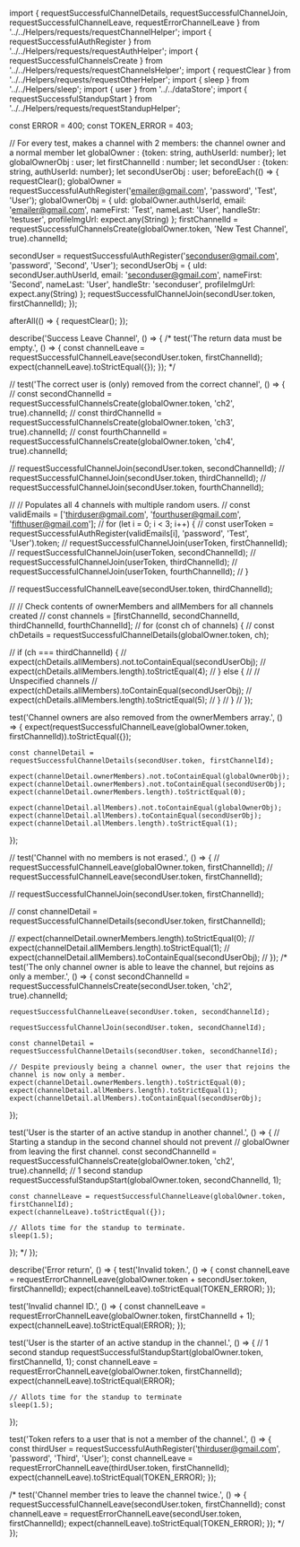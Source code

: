 import {
  requestSuccessfulChannelDetails,
  requestSuccessfulChannelJoin, requestSuccessfulChannelLeave,
  requestErrorChannelLeave
} from '../../Helpers/requests/requestChannelHelper';
import { requestSuccessfulAuthRegister } from '../../Helpers/requests/requestAuthHelper';
import { requestSuccessfulChannelsCreate } from '../../Helpers/requests/requestChannelsHelper';
import { requestClear } from '../../Helpers/requests/requestOtherHelper';
import { sleep } from '../../Helpers/sleep';
import { user } from '../../dataStore';
import { requestSuccessfulStandupStart } from '../../Helpers/requests/requestStandupHelper';

const ERROR = 400;
const TOKEN_ERROR = 403;

// For every test, makes a channel with 2 members: the channel owner and a normal member
let globalOwner : {token: string, authUserId: number};
let globalOwnerObj : user;
let firstChannelId : number;
let secondUser : {token: string, authUserId: number};
let secondUserObj : user;
beforeEach(() => {
  requestClear();
  globalOwner = requestSuccessfulAuthRegister('emailer@gmail.com', 'password', 'Test', 'User');
  globalOwnerObj = {
    uId: globalOwner.authUserId,
    email: 'emailer@gmail.com',
    nameFirst: 'Test',
    nameLast: 'User',
    handleStr: 'testuser',
    profileImgUrl: expect.any(String)
  };
  firstChannelId = requestSuccessfulChannelsCreate(globalOwner.token, 'New Test Channel', true).channelId;

  secondUser = requestSuccessfulAuthRegister('seconduser@gmail.com', 'password', 'Second', 'User');
  secondUserObj = {
    uId: secondUser.authUserId,
    email: 'seconduser@gmail.com',
    nameFirst: 'Second',
    nameLast: 'User',
    handleStr: 'seconduser',
    profileImgUrl: expect.any(String)
  };
  requestSuccessfulChannelJoin(secondUser.token, firstChannelId);
});

afterAll(() => {
  requestClear();
});

describe('Success Leave Channel', () => {
  /*
  test('The return data must be empty.', () => {
    const channelLeave = requestSuccessfulChannelLeave(secondUser.token, firstChannelId);
    expect(channelLeave).toStrictEqual({});
  });
  */

  // test('The correct user is (only) removed from the correct channel', () => {
  //   const secondChannelId = requestSuccessfulChannelsCreate(globalOwner.token, 'ch2', true).channelId;
  //   const thirdChannelId = requestSuccessfulChannelsCreate(globalOwner.token, 'ch3', true).channelId;
  //   const fourthChannelId = requestSuccessfulChannelsCreate(globalOwner.token, 'ch4', true).channelId;

  //   requestSuccessfulChannelJoin(secondUser.token, secondChannelId);
  //   requestSuccessfulChannelJoin(secondUser.token, thirdChannelId);
  //   requestSuccessfulChannelJoin(secondUser.token, fourthChannelId);

  //   // Populates all 4 channels with multiple random users.
  //   const validEmails = ['thirduser@gmail.com', 'fourthuser@gmail.com', 'fifthuser@gmail.com'];
  //   for (let i = 0; i < 3; i++) {
  //     const userToken = requestSuccessfulAuthRegister(validEmails[i], 'password', 'Test', 'User').token;
  //     requestSuccessfulChannelJoin(userToken, firstChannelId);
  //     requestSuccessfulChannelJoin(userToken, secondChannelId);
  //     requestSuccessfulChannelJoin(userToken, thirdChannelId);
  //     requestSuccessfulChannelJoin(userToken, fourthChannelId);
  //   }

  //   requestSuccessfulChannelLeave(secondUser.token, thirdChannelId);

  //   // Check contents of ownerMembers and allMembers for all channels created
  //   const channels = [firstChannelId, secondChannelId, thirdChannelId, fourthChannelId];
  //   for (const ch of channels) {
  //     const chDetails = requestSuccessfulChannelDetails(globalOwner.token, ch);

  //     if (ch === thirdChannelId) {
  //       expect(chDetails.allMembers).not.toContainEqual(secondUserObj);
  //       expect(chDetails.allMembers.length).toStrictEqual(4);
  //     } else {
  //       // Unspecified channels
  //       expect(chDetails.allMembers).toContainEqual(secondUserObj);
  //       expect(chDetails.allMembers.length).toStrictEqual(5);
  //     }
  //   }
  // });

  test('Channel owners are also removed from the ownerMembers array.', () => {
    expect(requestSuccessfulChannelLeave(globalOwner.token, firstChannelId)).toStrictEqual({});

    const channelDetail = requestSuccessfulChannelDetails(secondUser.token, firstChannelId);

    expect(channelDetail.ownerMembers).not.toContainEqual(globalOwnerObj);
    expect(channelDetail.ownerMembers).not.toContainEqual(secondUserObj);
    expect(channelDetail.ownerMembers.length).toStrictEqual(0);

    expect(channelDetail.allMembers).not.toContainEqual(globalOwnerObj);
    expect(channelDetail.allMembers).toContainEqual(secondUserObj);
    expect(channelDetail.allMembers.length).toStrictEqual(1);
  });

  // test('Channel with no members is not erased.', () => {
  //   requestSuccessfulChannelLeave(globalOwner.token, firstChannelId);
  //   requestSuccessfulChannelLeave(secondUser.token, firstChannelId);

  //   requestSuccessfulChannelJoin(secondUser.token, firstChannelId);

  //   const channelDetail = requestSuccessfulChannelDetails(secondUser.token, firstChannelId);

  //   expect(channelDetail.ownerMembers.length).toStrictEqual(0);
  //   expect(channelDetail.allMembers.length).toStrictEqual(1);
  //   expect(channelDetail.allMembers).toContainEqual(secondUserObj);
  // });
  /*
  test('The only channel owner is able to leave the channel, but rejoins as only a member.', () => {
    const secondChannelId = requestSuccessfulChannelsCreate(secondUser.token, 'ch2', true).channelId;

    requestSuccessfulChannelLeave(secondUser.token, secondChannelId);

    requestSuccessfulChannelJoin(secondUser.token, secondChannelId);

    const channelDetail = requestSuccessfulChannelDetails(secondUser.token, secondChannelId);

    // Despite previously being a channel owner, the user that rejoins the channel is now only a member.
    expect(channelDetail.ownerMembers.length).toStrictEqual(0);
    expect(channelDetail.allMembers.length).toStrictEqual(1);
    expect(channelDetail.allMembers).toContainEqual(secondUserObj);
  });

  test('User is the starter of an active standup in another channel.', () => {
    // Starting a standup in the second channel should not prevent
    // globalOwner from leaving the first channel.
    const secondChannelId = requestSuccessfulChannelsCreate(globalOwner.token, 'ch2', true).channelId;
    // 1 second standup
    requestSuccessfulStandupStart(globalOwner.token, secondChannelId, 1);

    const channelLeave = requestSuccessfulChannelLeave(globalOwner.token, firstChannelId);
    expect(channelLeave).toStrictEqual({});

    // Allots time for the standup to terminate.
    sleep(1.5);
  });
  */
});

describe('Error return', () => {
  test('Invalid token.', () => {
    const channelLeave = requestErrorChannelLeave(globalOwner.token + secondUser.token, firstChannelId);
    expect(channelLeave).toStrictEqual(TOKEN_ERROR);
  });

  test('Invalid channel ID.', () => {
    const channelLeave = requestErrorChannelLeave(globalOwner.token, firstChannelId + 1);
    expect(channelLeave).toStrictEqual(ERROR);
  });

  test('User is the starter of an active standup in the channel.', () => {
    // 1 second standup
    requestSuccessfulStandupStart(globalOwner.token, firstChannelId, 1);
    const channelLeave = requestErrorChannelLeave(globalOwner.token, firstChannelId);
    expect(channelLeave).toStrictEqual(ERROR);

    // Allots time for the standup to terminate
    sleep(1.5);
  });

  test('Token refers to a user that is not a member of the channel.', () => {
    const thirdUser = requestSuccessfulAuthRegister('thirduser@gmail.com', 'password', 'Third', 'User');
    const channelLeave = requestErrorChannelLeave(thirdUser.token, firstChannelId);
    expect(channelLeave).toStrictEqual(TOKEN_ERROR);
  });

  /*
  test('Channel member tries to leave the channel twice.', () => {
    requestSuccessfulChannelLeave(secondUser.token, firstChannelId);
    const channelLeave = requestErrorChannelLeave(secondUser.token, firstChannelId);
    expect(channelLeave).toStrictEqual(TOKEN_ERROR);
  });
  */
});
